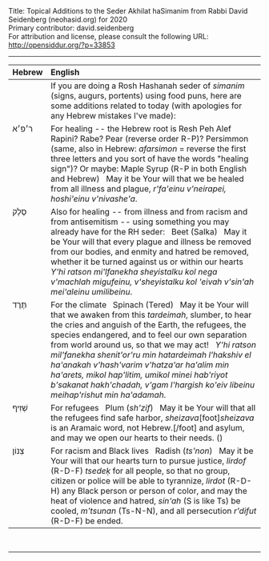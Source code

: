 <html>
<head></head>
<body>
Title: Topical Additions to the Seder Akhilat haSimanim from Rabbi David Seidenberg (neohasid.org) for 2020<br />
Primary contributor: david.seidenberg<br />
For attribution and license, please consult the following URL: <a href="http://opensiddur.org/?p=33853">http://opensiddur.org/?p=33853</a>
<p />
<hr />

<table style="margin-left: auto;margin-right: auto;" class="draggable">
<thead><tr><th id="x" style="text-align: right;">Hebrew</th><th style="text-align: left;">English</th></tr></thead>
<tbody>
<tr><td style="vertical-align:top;">
<div class="liturgy"><span lang="he">

</span></div></td>
 
<td style="vertical-align:top;">
<div class="english">
If you are doing a Rosh Hashanah seder of <em>simanim</em> (signs, augurs, portents) using food puns, here are some additions related to today (with apologies for any Hebrew mistakes I've made):
</div></td></tr>


<tr><td style="vertical-align:top;">
<div class="liturgy"><span lang="he">
ר׳פ׳א 
</span></div></td>
 
<td style="vertical-align:top;">
<div class="english">
For healing -- the Hebrew root is Resh Peh Alef
&nbsp;
Rapini? 
Rabe? 
Pear (reverse order R-P)? 
Persimmon (same, also in Hebrew: <em>afarsimon</em> = reverse the first three letters and you sort of have the words "healing sign")?
Or maybe: Maple Syrup (R-P in both English and Hebrew)
&nbsp;
May it be Your will that we be healed from all illness and plague, <em>r'fa'einu v'neirapei, hoshi'einu v'nivashe'a</em>.
</div></td></tr>


<tr><td style="vertical-align:top;">
<div class="liturgy"><span lang="he">
סֶלֶק
</span></div></td>
 
<td style="vertical-align:top;">
<div class="english">
Also for healing -- from illness and from racism and from antisemitism -- using something you may already have for the RH seder:
&nbsp;
Beet (Salka)
&nbsp;
May it be Your will that every plague and illness be removed from our bodies, and enmity and hatred be removed, whether it be turned against us or within our hearts
&nbsp;
<em>Y'hi ratson mi'lfanekha sheyistalku kol nega v'machlah migufeinu, v'sheyistalku kol 'eivah v'sin'ah mei'aleinu umilibeinu</em>.
</div></td></tr>


<tr><td style="vertical-align:top;">
<div class="liturgy"><span lang="he">
תֶּרֶד
</span></div></td>
 
<td style="vertical-align:top;">
<div class="english">
For the climate
&nbsp;
Spinach (Tered)
&nbsp;
May it be Your will that we awaken from this <em>tardeimah</em>, slumber, to hear the cries and anguish of the Earth, the refugees, the species endangered, and to feel our own separation from world around us, so that we may act!
&nbsp;
<em>Y'hi ratson mil'fanekha shenit'or'ru min hatardeimah l'hakshiv el ha'anakah v'hash'varim v'hatza'ar ha'alim min ha'arets, mikol hap'litim, umikol minei hab'riyot b'sakanat hakh'chadah, v'gam l'hargish ko'eiv libeinu meihap'rishut min ha'adamah</em>.
</div></td></tr>


<tr><td style="vertical-align:top;">
<div class="liturgy"><span lang="he">
שְׁזִיף
</span></div></td>
 
<td style="vertical-align:top;">
<div class="english">
For refugees
&nbsp;
Plum (<em>sh'zif</em>)
&nbsp;
May it be Your will that all the refugees find safe harbor, <em>sheizava</em>[foot]<em>sheizava</em> is an Aramaic word, not Hebrew.[/foot] and asylum, and may we open our hearts to their needs.
()
</div></td></tr>


<tr><td style="vertical-align:top;">
<div class="liturgy"><span lang="he">
צְנוֹן
</span></div></td>
 
<td style="vertical-align:top;">
<div class="english">
For racism and Black lives
&nbsp;
Radish (<em>ts'non</em>)
&nbsp;
May it be Your will that our hearts turn to pursue justice, <em>lirdof</em> (R-D-F) <em>tsedeḳ</em> for all people, so that no group, citizen or police will be able to tyrannize, <em>lirdot</em> (R-D-H) any Black person or person of color, and may the heat of violence and hatred, <em>sin'ah</em> (S is like Ts) be cooled, <em>m'tsunan</em> (Ts-N-N), and all persecution <em>r'difut</em> (R-D-F) be ended.
</div></td></tr>
</tbody></table>

&nbsp;

<hr />

&nbsp;
</body>
</html>